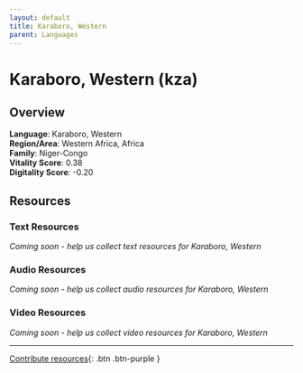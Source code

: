 ```yaml
---
layout: default
title: Karaboro, Western
parent: Languages
---
```


# Karaboro, Western (kza)

## Overview

**Language**: Karaboro, Western  
**Region/Area**: Western Africa, Africa  
**Family**: Niger-Congo  
**Vitality Score**: 0.38  
**Digitality Score**: -0.20  

## Resources

### Text Resources
*Coming soon - help us collect text resources for Karaboro, Western*

### Audio Resources
*Coming soon - help us collect audio resources for Karaboro, Western*

### Video Resources
*Coming soon - help us collect video resources for Karaboro, Western*

---

[Contribute resources](https://fairtrain.github.io/){: .btn .btn-purple }
